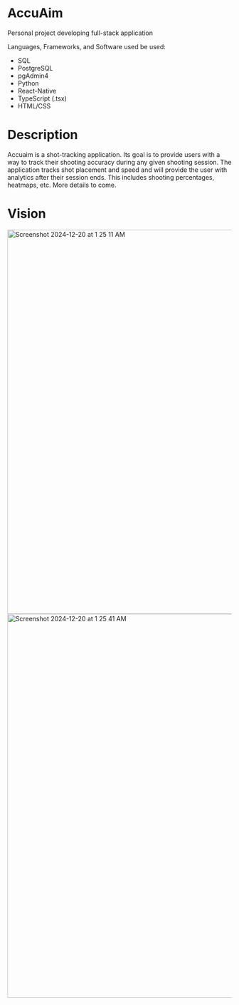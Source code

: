 # AccuAim
Personal project developing full-stack application

Languages, Frameworks, and Software used be used:
- SQL
- PostgreSQL
- pgAdmin4
- Python
- React-Native
- TypeScript (.tsx)
- HTML/CSS

# Description
Accuaim is a shot-tracking application. Its goal is to provide users with a way to track their shooting accuracy during any given shooting session. The application tracks shot placement and speed and will provide the user with analytics after their session ends. This includes shooting percentages, heatmaps, etc. More details to come.

# Vision
<img width="862" alt="Screenshot 2024-12-20 at 1 25 11 AM" src="https://github.com/user-attachments/assets/710bf723-b8fb-41af-8ee5-4bdef013965e" />
<img width="861" alt="Screenshot 2024-12-20 at 1 25 41 AM" src="https://github.com/user-attachments/assets/90816a7f-f066-422d-8cf3-71653ca97aa5" />


